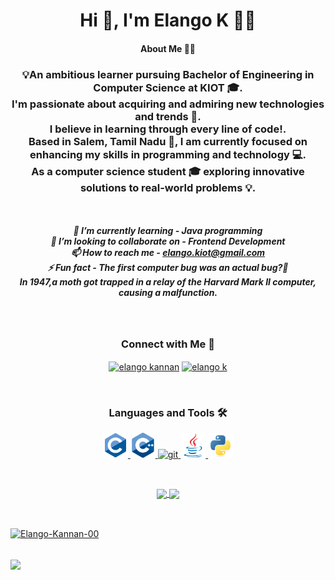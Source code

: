 
<h1 align="center">Hi 👋, I'm Elango K 👨‍💻</h1>

<h4 align="center"> About Me 🙋‍♂️</h4>
<h3 align="center"> 
  💡An ambitious learner pursuing Bachelor of Engineering in Computer Science at KIOT 🎓.<br>
I'm passionate about acquiring and admiring new technologies and trends 🚀.<br>
I believe in learning through every line of code!. <br>
Based in Salem, Tamil Nadu 🌴, I am currently focused on enhancing my skills in programming and technology 💻. <br>
As a computer science student 🎓 exploring innovative solutions to real-world problems 💡.</h3>

<h5 align="center">
  <br>
<p align="center">  
  
 🌱 I’m currently learning - **Java programming**<br>
 👯 I’m looking to collaborate on - **Frontend Development**<br>
 📫 How to reach me - **elango.kiot@gmail.com**<br>
 ⚡ Fun fact - **The first computer bug was an actual bug?🐛 <br>
 In 1947,a moth got trapped in a relay of the Harvard Mark II computer, causing a malfunction.**

 </p>
</h5>
<br>
<h3 align="center">Connect with Me 🤝</h3>
<p align="center"> 
<a href="https://www.linkedin.com/in/elango-kannan-bbaa3928b?utm_source=share&utm_campaign=share_via&utm_content=profile&utm_medium=android_app" target="blank"><img align="center" src="https://raw.githubusercontent.com/rahuldkjain/github-profile-readme-generator/master/src/images/icons/Social/linked-in-alt.svg" alt="elango kannan" height="30" width="40" /></a>
<a href="https://www.hackerrank.com/profile/2k23cse040" target="blank"><img align="center" src="https://raw.githubusercontent.com/rahuldkjain/github-profile-readme-generator/master/src/images/icons/Social/hackerrank.svg" alt="elango k" height="30" width="40" /></a>
</p>
<br>

<h3 align="center">Languages and Tools 🛠️ </h3> 

<p align="center"> <a href="https://www.cprogramming.com/" target="_blank" rel="noreferrer"> <img src="https://raw.githubusercontent.com/devicons/devicon/master/icons/c/c-original.svg" alt="c" width="40" height="40"/> </a> <a href="https://www.w3schools.com/cpp/" target="_blank" rel="noreferrer"> <img src="https://raw.githubusercontent.com/devicons/devicon/master/icons/cplusplus/cplusplus-original.svg" alt="cplusplus" width="40" height="40"/> </a> <a href="https://git-scm.com/" target="_blank" rel="noreferrer"> <img src="https://www.vectorlogo.zone/logos/git-scm/git-scm-icon.svg" alt="git" width="40" height="40"/> </a> <a href="https://www.java.com" target="_blank" rel="noreferrer"> <img src="https://raw.githubusercontent.com/devicons/devicon/master/icons/java/java-original.svg" alt="java" width="40" height="40"/> </a> <a href="https://www.python.org" target="_blank" rel="noreferrer"> <img src="https://raw.githubusercontent.com/devicons/devicon/master/icons/python/python-original.svg" alt="python" width="40" height="40"/> </a> </p>
<br>
<a href="https://github.com/Elango-Kannan-00">
<p align="center"><img align="center" src="http://github-profile-summary-cards.vercel.app/api/cards/stats?username=Elango-Kannan-00&theme=dark" height="180em" />
<img align="center" src="http://github-profile-summary-cards.vercel.app/api/cards/repos-per-language?username=Elango-Kannan-00&theme=dark" height="180em" /></p>
<br>
<p><img align="center" height="180em" src="https://github-readme-streak-stats.herokuapp.com/?user=Elango-Kannan-00&theme=dark" alt="Elango-Kannan-00" /></p>
<br>

<img align="center" src="https://github-readme-activity-graph.vercel.app/graph?username=Elango-Kannan-00&theme=chartreuse-dark"/>





